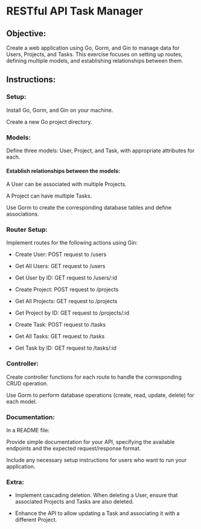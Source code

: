 # RESTful API Task Manager

## Objective:

Create a web application using Go, Gorm, and Gin to manage data for Users, Projects, and Tasks. This exercise focuses on setting up routes, defining multiple models, and establishing relationships between them.

## Instructions:

### Setup:

Install Go, Gorm, and Gin on your machine.

Create a new Go project directory.

### Models:

Define three models: User, Project, and Task, with appropriate attributes for each.

#### Establish relationships between the models:

A User can be associated with multiple Projects.

A Project can have multiple Tasks.

Use Gorm to create the corresponding database tables and define associations.

### Router Setup:

Implement routes for the following actions using Gin:

- Create User: POST request to /users

- Get All Users: GET request to /users

- Get User by ID: GET request to /users/:id

- Create Project: POST request to /projects

- Get All Projects: GET request to /projects

- Get Project by ID: GET request to /projects/:id

- Create Task: POST request to /tasks

- Get All Tasks: GET request to /tasks

- Get Task by ID: GET request to /tasks/:id

### Controller:

Create controller functions for each route to handle the corresponding CRUD operation.

Use Gorm to perform database operations (create, read, update, delete) for each model.

### Documentation:

In a README file:

Provide simple documentation for your API, specifying the available endpoints and the expected request/response format.

Include any necessary setup instructions for users who want to run your application.

### Extra:

- Implement cascading deletion. When deleting a User, ensure that associated Projects and Tasks are also deleted.

- Enhance the API to allow updating a Task and associating it with a different Project.
